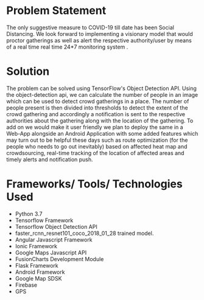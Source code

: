 #  Problem Statement
The only suggestive measure to COVID-19 till date has been Social Distancing. We look forward to implementing a visionary model that would proctor gatherings as well as alert the respective authority/user by means of a real time real time 24*7 monitoring system .

#  Solution
The problem can be solved using TensorFlow's Object Detection API. Using the object-detection api, we can calculate the number of people in an image which can be used to detect crowd gatherings in a place. The number of people present is then divided into thresholds to detect the extent of the crowd gathering and accordingly a notification is sent to the respective authorities about the gathering along with the location of the gathering. 
To add on we would make it user friendly we plan to deploy the same in a Web-App alongside an Android Application with some added features which may turn out to be helpful these days such as route optimization (for the people who needs to go out inevitably) based on affected heat map and crowdsourcing, real-time tracking of the location of affected areas and timely alerts and notification push.

#  Frameworks/ Tools/ Technologies Used
- Python 3.7
- Tensorflow Framework
- Tensorflow Object Detection API
- faster_rcnn_resnet101_coco_2018_01_28 trained model.
- Angular Javascript Framework
- Ionic Framework
- Google Maps Javascript API
- FusionCharts Development Module
- Flask Framework
- Android Framework
- Google Map SDSK
- Firebase
- GPS

